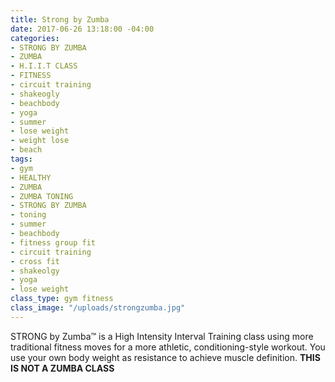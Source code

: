 ```yaml
---
title: Strong by Zumba
date: 2017-06-26 13:18:00 -04:00
categories:
- STRONG BY ZUMBA
- ZUMBA
- H.I.I.T CLASS
- FITNESS
- circuit training
- shakeogly
- beachbody
- yoga
- summer
- lose weight
- weight lose
- beach
tags:
- gym
- HEALTHY
- ZUMBA
- ZUMBA TONING
- STRONG BY ZUMBA
- toning
- summer
- beachbody
- fitness group fit
- circuit training
- cross fit
- shakeolgy
- yoga
- lose weight
class_type: gym fitness
class_image: "/uploads/strongzumba.jpg"
---
```


STRONG by Zumba™ is a High Intensity Interval Training class using more traditional fitness moves for a more athletic, conditioning-style workout. You use your own body weight as resistance to achieve muscle definition. **THIS IS NOT A ZUMBA CLASS**